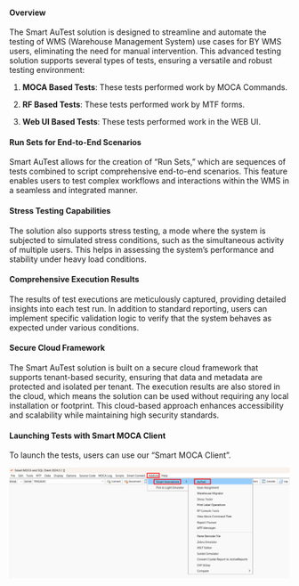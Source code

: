 #### Overview 

The Smart AuTest solution is designed to streamline and automate the testing of WMS (Warehouse Management System) use cases for BY WMS users, eliminating the need for manual intervention. This advanced testing solution supports several types of tests, ensuring a versatile and robust testing environment:

1. **MOCA Based Tests**: These tests performed work by MOCA Commands.

2. **RF Based Tests**: These tests performed work by MTF forms.

3. **Web UI Based Tests**: These tests performed work in the WEB UI.

#### Run Sets for End-to-End Scenarios

Smart AuTest allows for the creation of “Run Sets,” which are sequences of tests combined to script comprehensive end-to-end scenarios. This feature enables users to test complex workflows and interactions within the WMS in a seamless and integrated manner.

#### Stress Testing Capabilities

The solution also supports stress testing, a mode where the system is subjected to simulated stress conditions, such as the simultaneous activity of multiple users. This helps in assessing the system’s performance and stability under heavy load conditions.

#### Comprehensive Execution Results

The results of test executions are meticulously captured, providing detailed insights into each test run. In addition to standard reporting, users can implement specific validation logic to verify that the system behaves as expected under various conditions.

#### Secure Cloud Framework

The Smart AuTest solution is built on a secure cloud framework that supports tenant-based security, ensuring that data and metadata are protected and isolated per tenant. The execution results are also stored in the cloud, which means the solution can be used without requiring any local installation or footprint. This cloud-based approach enhances accessibility and scalability while maintaining high security standards.

#### Launching Tests with Smart MOCA Client

To launch the tests, users can use our “Smart MOCA Client”.

![](overview/image1.png)

